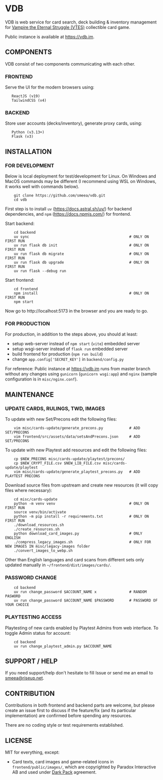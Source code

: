 # VDB

VDB is web service for card search, deck building & inventory management for [Vampire the Eternal Struggle (VTES)](https://www.vekn.net/what-is-v-tes) collectible card game.

Public instance is available at https://vdb.im.

## COMPONENTS

VDB consist of two components communicating with each other.

### FRONTEND
Serve the UI for the modern browsers using:
```
   ReactJS (v19)
   TailwindCSS (v4)
```

### BACKEND
Store user accounts (decks/inventory), generate proxy cards, using:

```
   Python (v3.13+)
   Flask (v3)
```
 
## INSTALLATION

### FOR DEVELOPMENT

Below is local deployment for test/development for Linux.
On Windows and MacOS commands may be different (I recommend using WSL on Windows, it works well with commands below).

```
    git clone https://github.com/smeea/vdb.git
    cd vdb
```

First step is to install `uv` (https://docs.astral.sh/uv/) for backend dependencies, and `npm` (https://docs.npmjs.com/) for frontend.

Start backend:
```
    cd backend
    uv sync                                              # ONLY ON FIRST RUN
    uv run flask db init                                 # ONLY ON FIRST RUN
    uv run flask db migrate                              # ONLY ON FIRST RUN
    uv run flask db upgrade                              # ONLY ON FIRST RUN
    uv run flask --debug run
```

Start frontend:
```
    cd frontend
    npm install                                          # ONLY ON FIRST RUN
    npm start
```

Now go to http://localhost:5173 in the browser and you are ready to go.

### FOR PRODUCTION

For production, in addition to the steps above, you should at least:
* setup web-server instead of `npm start` (`vite`) embedded server
* setup wsgi-server instead of `flask run` embedded server
* build frontend for production (`npm run build`)
* change `app.config['SECRET_KEY']` in `backend/config.py`

For reference:
Public instance at https://vdb.im runs from master branch without any changes using `gunicorn` (`gunicorn wsgi:app`) and `nginx` (sample configuration is in `misc/nginx.conf`).


## MAINTENANCE

### UPDATE CARDS, RULINGS, TWD, IMAGES

To update with new Set/Precons edit the following files:
```
    vim misc/cards-update/generate_precons.py            # ADD SET/PRECONS
    vim frontend/src/assets/data/setsAndPrecons.json     # ADD SET/PRECONS
```

To update with new Playtest add resources and edit the following files:
```
    cp $NEW_PRECONS misc/cards-update/playtest/precons/
    cp $NEW_CRYPT_FILE.csv $NEW_LIB_FILE.csv misc/cards-update/playtest
    vim misc/cards-update/generate_playtest_precons.py   # ADD PLAYTEST PRECONS
```

Download source files from upstream and create new resources (it will copy files where necessary):
```
    cd misc/cards-update
    python -m venv venv                                  # ONLY ON FIRST RUN
    source venv/bin/activate
    python -m pip install -r requirements.txt            # ONLY ON FIRST RUN
    ./download_resources.sh
    ./create_resources.sh
    python download_card_images.py                       # ONLY ENGLISH
    ./compress_legacy_images.sh                          # ONLY FOR NEW IMAGES IN misc/legacy-images folder
    ./convert_images_to_webp.sh
```
Other than English languages and card scans from different sets only updated manually in `~/frontend/dist/images/cards/`.

### PASSWORD CHANGE
```
    cd backend
    uv run change_password $ACCOUNT_NAME x               # RANDOM PASWORD
    uv run change_password $ACCOUNT_NAME $PASSWORD       # PASSWORD OF YOUR CHOICE
```

### PLAYTESTING ACCESS
Playtesting of new cards enabled by Playtest Admins from web interface.
To toggle Admin status for account:
```
    cd backend
    uv run change_playtest_admin.py $ACCOUNT_NAME
```

## SUPPORT / HELP
If you need support/help don't hesitate to fill Issue or send me an email to smeea@riseup.net.

## CONTRIBUTION
Contributions in both frontend and backend parts are welcome, but please create an issue first to discuss if the feature/fix (and its particular implementation) are confirmed before spending any resources.

There are no coding style or test requirements established.

## LICENSE
MIT for everything, except:
- Card texts, card images and game-related icons in `frontend/public/images/`, which are copyrighted by Paradox Interactive AB and used under [Dark Pack](https://www.paradoxinteractive.com/games/world-of-darkness/community/dark-pack-agreement) agreement.
